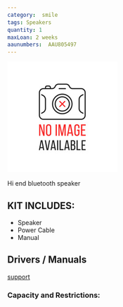 ```yaml
---
category:  smile
tags: Speakers
quantity: 1
maxLoan: 2 weeks
aaunumbers:  AAU805497
---
```

![Bluetooth Speaker](/assets/images/equip/noImage.jpg)

Hi end bluetooth speaker
## KIT INCLUDES:
-  Speaker
- Power Cable
- Manual

## Drivers / Manuals
[support](https://www.samsung.com/dk/support/model/WAM5500/XE/)



### Capacity and Restrictions:
